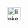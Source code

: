 <a href="https://linkedin.com/in/aaronmamparo" target="_blank">
  <img alt="linkedin" width="32px" src="https://cdn2.iconfinder.com/data/icons/social-media-2285/512/1_Linkedin_unofficial_colored_svg-512.png"/>
</a>
